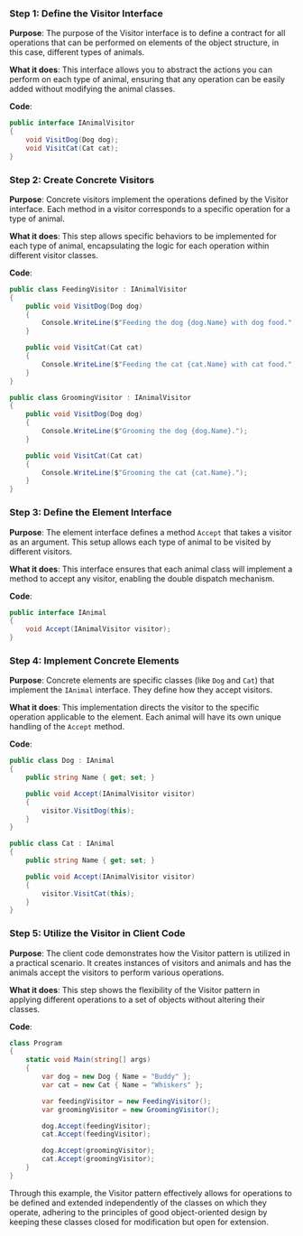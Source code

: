 
### Step 1: Define the Visitor Interface

**Purpose**: The purpose of the Visitor interface is to define a contract for all operations that can be performed on elements of the object structure, in this case, different types of animals.

**What it does**: This interface allows you to abstract the actions you can perform on each type of animal, ensuring that any operation can be easily added without modifying the animal classes.

**Code**:
```csharp
public interface IAnimalVisitor
{
    void VisitDog(Dog dog);
    void VisitCat(Cat cat);
}
```

### Step 2: Create Concrete Visitors

**Purpose**: Concrete visitors implement the operations defined by the Visitor interface. Each method in a visitor corresponds to a specific operation for a type of animal.

**What it does**: This step allows specific behaviors to be implemented for each type of animal, encapsulating the logic for each operation within different visitor classes.

**Code**:
```csharp
public class FeedingVisitor : IAnimalVisitor
{
    public void VisitDog(Dog dog)
    {
        Console.WriteLine($"Feeding the dog {dog.Name} with dog food.");
    }

    public void VisitCat(Cat cat)
    {
        Console.WriteLine($"Feeding the cat {cat.Name} with cat food.");
    }
}

public class GroomingVisitor : IAnimalVisitor
{
    public void VisitDog(Dog dog)
    {
        Console.WriteLine($"Grooming the dog {dog.Name}.");
    }

    public void VisitCat(Cat cat)
    {
        Console.WriteLine($"Grooming the cat {cat.Name}.");
    }
}
```

### Step 3: Define the Element Interface

**Purpose**: The element interface defines a method `Accept` that takes a visitor as an argument. This setup allows each type of animal to be visited by different visitors.

**What it does**: This interface ensures that each animal class will implement a method to accept any visitor, enabling the double dispatch mechanism.

**Code**:
```csharp
public interface IAnimal
{
    void Accept(IAnimalVisitor visitor);
}
```

### Step 4: Implement Concrete Elements

**Purpose**: Concrete elements are specific classes (like `Dog` and `Cat`) that implement the `IAnimal` interface. They define how they accept visitors.

**What it does**: This implementation directs the visitor to the specific operation applicable to the element. Each animal will have its own unique handling of the `Accept` method.

**Code**:
```csharp
public class Dog : IAnimal
{
    public string Name { get; set; }

    public void Accept(IAnimalVisitor visitor)
    {
        visitor.VisitDog(this);
    }
}

public class Cat : IAnimal
{
    public string Name { get; set; }

    public void Accept(IAnimalVisitor visitor)
    {
        visitor.VisitCat(this);
    }
}
```

### Step 5: Utilize the Visitor in Client Code

**Purpose**: The client code demonstrates how the Visitor pattern is utilized in a practical scenario. It creates instances of visitors and animals and has the animals accept the visitors to perform various operations.

**What it does**: This step shows the flexibility of the Visitor pattern in applying different operations to a set of objects without altering their classes.

**Code**:
```csharp
class Program
{
    static void Main(string[] args)
    {
        var dog = new Dog { Name = "Buddy" };
        var cat = new Cat { Name = "Whiskers" };

        var feedingVisitor = new FeedingVisitor();
        var groomingVisitor = new GroomingVisitor();

        dog.Accept(feedingVisitor);
        cat.Accept(feedingVisitor);

        dog.Accept(groomingVisitor);
        cat.Accept(groomingVisitor);
    }
}
```

Through this example, the Visitor pattern effectively allows for operations to be defined and extended independently of the classes on which they operate, adhering to the principles of good object-oriented design by keeping these classes closed for modification but open for extension.